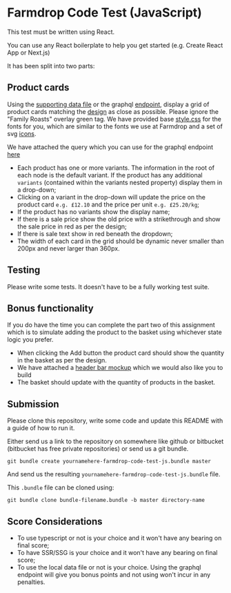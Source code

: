 # Farmdrop Code Test (JavaScript)

This test must be written using React.

You can use any React boilerplate to help you get started (e.g. Create React App or Next.js)

It has been split into two parts:

## Product cards

Using the [supporting data file](data/products.json) or the graphql [endpoint](https://staging-graphql-gateway.farmdrop.com/graphql), display a grid of product cards matching the [design](mockups/products.png) as close as possible. Please ignore the "Family Roasts" overlay green tag. 
We have provided base [style.css](style.css) for the fonts for you, which are similar to the fonts we use at Farmdrop and a set of svg [icons](icons).

We have attached the query which you can use for the graphql endpoint [here](graphql-query/query.txt)

- Each product has one or more variants. The information in the root of each node is the default variant. If the product has any additional `variants` (contained within the variants nested property) display them in a drop-down;
- Clicking on a variant in the drop-down will update the price on the product card `e.g. £12.10` and the price per unit `e.g. £25.20/kg`;
- If the product has no variants show the display name;
- If there is a sale price show the old price with a strikethrough and show the sale price in red as per the design;
- If there is sale text show in red beneath the dropdown;
- The width of each card in the grid should be dynamic never smaller than 200px and never larger than 360px.

## Testing

Please write some tests. It doesn't have to be a fully working test suite.

## Bonus functionality

If you do have the time you can complete the part two of this assignment which is to simulate adding the product to the basket using whichever state logic you prefer.

- When clicking the Add button the product card should show the quantity in the basket as per the design.
- We have attached a [header bar mockup](mockups/header.png) which we would also like you to build
- The basket should update with the quantity of products in the basket.

## Submission

Please clone this repository, write some code and update this README with a
guide of how to run it.

Either send us a link to the repository on somewhere like github or bitbucket
(bitbucket has free private repositories) or send us a git bundle.

    git bundle create yournamehere-farmdrop-code-test-js.bundle master

And send us the resulting `yournamehere-farmdrop-code-test-js.bundle` file.

This `.bundle` file can be cloned using:

    git bundle clone bundle-filename.bundle -b master directory-name


## Score Considerations

- To use typescript or not is your choice and it won't have any bearing on final score;
- To have SSR/SSG is your choice and it won't have any bearing on final score;
- To use the local data file or not is your choice. Using the graphql endpoint will give you bonus points and not using won't incur in any penalties.